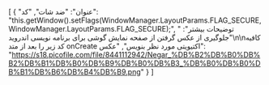 [
  {
    "عنوان": "ضد شات",
    "کد": "this.getWindow().setFlags(WindowManager.LayoutParams.FLAG_SECURE, WindowManager.LayoutParams.FLAG_SECURE);",
    " توضیحات بیشتر": "جلوگیری از عکس گرفتن از صفحه نمایش گوشی برای برنامه نویسی اندروید\n\nکافیه کد زیر را بعد از متد onCreate اکتیویتی مورد نظر بنویس",
    "عکس": "https://s18.picofile.com/file/8441112942/Negar_%DB%B2%DB%B0%DB%B2%DB%B1%DB%B0%DB%B9%DB%B0%DB%B3_%DB%B0%DB%B0%DB%B1%DB%B6%DB%B4%DB%B9.png"
  }
]
